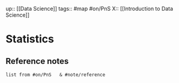 up:: [[Data Science]]
tags:: #map #on/PnS 
X:: [[Introduction to Data Science]]

# Statistics

## Reference notes
```dataview
list from #on/PnS   & #note/reference 
```



